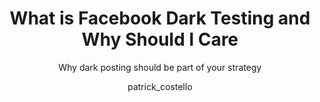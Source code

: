 ---
layout: post
title: What is Facebook Dark Testing and Why Should I Care

subtitle: Why dark posting should be part of your strategy

cover_image: jekyllandhyde.png

excerpt: Lorem ipsum dolor sit amet, consectetur adipisicing elit. Quidem odit voluptates minima, iste, quasi esse accusamus libero, quaerat unde necessitatibus, inventore blanditiis. Aliquid cumque ullam quis id minima, molestias unde!

categories: [dark-testing]

author: patrick_costello

guide: true

---